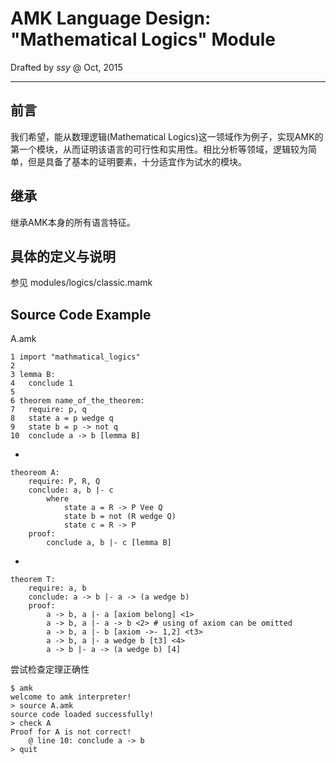 # AMK Language Design: "Mathematical Logics" Module
Drafted by *ssy* @ Oct, 2015
***

## 前言
我们希望，能从数理逻辑(Mathematical Logics)这一领域作为例子，实现AMK的第一个模块，从而证明该语言的可行性和实用性。相比分析等领域，逻辑较为简单，但是具备了基本的证明要素，十分适宜作为试水的模块。

## 继承 
继承AMK本身的所有语言特征。

## 具体的定义与说明
参见 modules/logics/classic.mamk
	

## Source Code Example
A.amk

	1 import "mathmatical_logics"
	2 
	3 lemma B:
	4 	conclude 1
	5 	
	6 theorem name_of_the_theorem:
	7 	require: p, q
	8 	state a = p wedge q
	9 	state b = p -> not q
	10	conclude a -> b [lemma B]

-

	theoreom A:
		require: P, R, Q
		conclude: a, b |- c
			where
				state a = R -> P Vee Q
				state b = not (R wedge Q)
				state c = R -> P
		proof:
			conclude a, b |- c [lemma B]
-

	theorem T:
		require: a, b
		conclude: a -> b |- a -> (a wedge b)
		proof:
			a -> b, a |- a [axiom belong] <1>
			a -> b, a |- a -> b <2> # using of axiom can be omitted
			a -> b, a |- b [axiom ->- 1,2] <t3>
			a -> b, a |- a wedge b [t3] <4>
			a -> b |- a -> (a wedge b) [4]
			

尝试检查定理正确性

	$ amk 
	welcome to amk interpreter!
	> source A.amk
	source code loaded successfully!
	> check A
	Proof for A is not correct!
		@ line 10: conclude a -> b
	> quit

	
